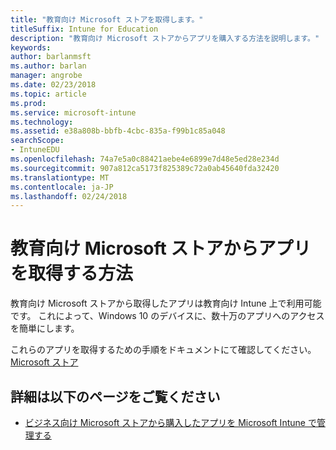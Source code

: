 ```yaml
---
title: "教育向け Microsoft ストアを取得します。"
titleSuffix: Intune for Education
description: "教育向け Microsoft ストアからアプリを購入する方法を説明します。"
keywords: 
author: barlanmsft
ms.author: barlan
manager: angrobe
ms.date: 02/23/2018
ms.topic: article
ms.prod: 
ms.service: microsoft-intune
ms.technology: 
ms.assetid: e38a808b-bbfb-4cbc-835a-f99b1c85a048
searchScope:
- IntuneEDU
ms.openlocfilehash: 74a7e5a0c88421aebe4e6899e7d48e5ed28e234d
ms.sourcegitcommit: 907a812ca5173f825389c72a0ab45640fda32420
ms.translationtype: MT
ms.contentlocale: ja-JP
ms.lasthandoff: 02/24/2018
---
```

# <a name="how-do-i-acquire-apps-from-the-microsoft-store-for-education"></a>教育向け Microsoft ストアからアプリを取得する方法

教育向け Microsoft ストアから取得したアプリは教育向け Intune 上で利用可能です。 これによって、Windows 10 のデバイスに、数十万のアプリへのアクセスを簡単にします。

これらのアプリを取得するための手順をドキュメントにて確認してください。[Microsoft ストア](https://docs.microsoft.com/microsoft-store/acquire-apps-windows-store-for-business#acquire-apps)

## <a name="find-out-more"></a>詳細は以下のページをご覧ください

- [ビジネス向け Microsoft ストアから購入したアプリを Microsoft Intune で管理する](https://docs.microsoft.com/intune/deploy-use/manage-apps-you-purchased-from-the-windows-store-for-business-with-microsoft-intune)
